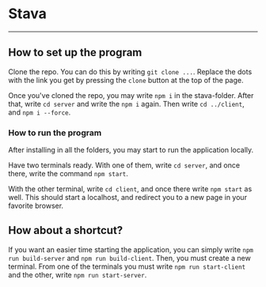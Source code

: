 # Stava

---

## How to set up the program

Clone the repo. You can do this by writing `git clone ...`. Replace the dots with the link you get by pressing the `clone` button at the top of the page.

Once you've cloned the repo, you may write `npm i` in the stava-folder. After that, write `cd server` and write the `npm i` again. Then write `cd ../client`, and `npm i --force`.

### How to run the program

After installing in all the folders, you may start to run the application locally.

Have two terminals ready. With one of them, write `cd server`, and once there, write the command `npm start`.

With the other terminal, write `cd client`, and once there write `npm start` as well. This should start a localhost, and redirect you to a new page in your favorite browser.

## How about a shortcut?

If you want an easier time starting the application, you can simply write `npm run build-server` and `npm run build-client`. Then, you must create a new terminal. From one of the terminals you must write `npm run start-client` and the other, write `npm run start-server`.
